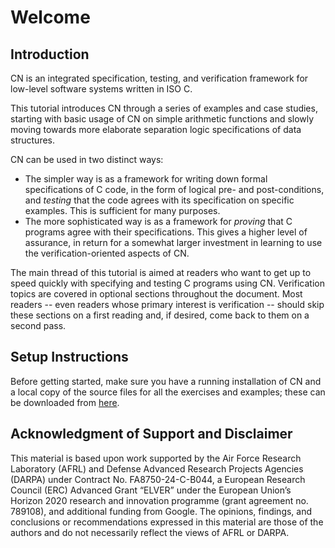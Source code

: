 # Welcome

## Introduction

CN is an integrated specification, testing, and verification framework
for low-level software systems written in ISO C.

This tutorial introduces CN through a series of examples and case
studies, starting with basic usage of CN on simple arithmetic
functions and slowly moving towards more elaborate separation logic
specifications of data structures.
<!--
BCP: Once the structure of the tutorial stabilizes, we 
     could outline the material it covers in more detail... 
</span>
-->

CN can be used in two distinct ways:
- The simpler way is as a framework for writing down formal
  specifications of C code, in the form of logical pre- and
  post-conditions, and _testing_ that the code agrees with its
  specification on specific examples. This is sufficient for many
  purposes.
- The more sophisticated way is as a framework for _proving_ that C
  programs agree with their specifications.  This gives a higher level
  of assurance, in return for a somewhat larger investment in learning
  to use the verification-oriented aspects of CN.

The main thread of this tutorial is aimed at readers who want to get
up to speed quickly with specifying and testing C programs using
CN. Verification topics are covered in optional sections throughout
the document. Most readers -- even readers whose primary interest is
verification -- should skip these sections on a first reading and, if
desired, come back to them on a second pass.

## Setup Instructions

Before getting started, make sure you have a running installation of
CN and a local copy of the source files for all the exercises and
examples; these can be downloaded from [here](link:exercises.zip).

## Acknowledgment of Support and Disclaimer

This material is based upon work supported by the Air Force Research
Laboratory (AFRL) and Defense Advanced Research Projects Agencies
(DARPA) under Contract No. FA8750-24-C-B044, a European Research
Council (ERC) Advanced Grant “ELVER” under the European Union’s
Horizon 2020 research and innovation programme (grant agreement
no. 789108), and additional funding from Google. The opinions,
findings, and conclusions or recommendations expressed in this
material are those of the authors and do not necessarily reflect the
views of AFRL or DARPA.
